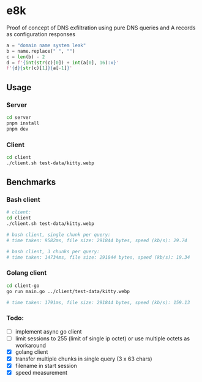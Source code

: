 # e8k

Proof of concept of DNS exfiltration using pure DNS queries and A records as configuration responses

```python
a = "domain name system leak"
b = name.replace(" ", "")
c = len(b) - 2
d = f'{int(str(c)[0]) + int(a[0], 16):x}'
f'{d}{str(c)[1]}{a[-1]}'
```

## Usage

### Server

```bash
cd server
pnpm install
pnpm dev
```

### Client

```bash
cd client
./client.sh test-data/kitty.webp
```

## Benchmarks

### Bash client
```bash
# client:
cd client
./client.sh test-data/kitty.webp

# bash client, single chunk per query:
# time taken: 9582ms, file size: 291844 bytes, speed (kb/s): 29.74

# bash client, 3 chunks per query:
# time taken: 14734ms, file size: 291844 bytes, speed (kb/s): 19.34
```

### Golang client
```bash
cd client-go
go run main.go ../client/test-data/kitty.webp 

# time taken: 1791ms, file size: 291844 bytes, speed (kb/s): 159.13
```

### Todo:

- [ ] implement async go client
- [ ] limit sessions to 255 (limit of single ip octet) or use multiple octets as workaround
- [x] golang client
- [x] transfer multiple chunks in single query (3 x 63 chars)
- [x] filename in start session
- [x] speed measurement
